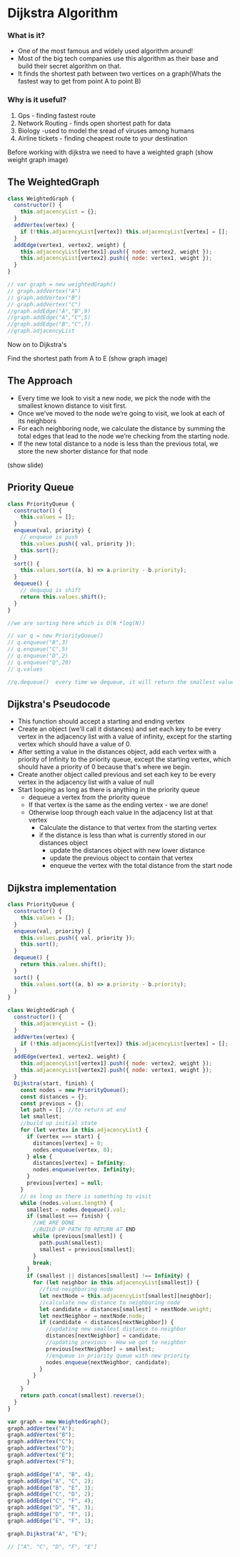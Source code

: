# Dijkstra Algorithm

### What is it?

- One of the most famous and widely used algorithm around!
- Most of the big tech companies use this algorithm as their base and build their secret algorithm on that.
- It finds the shortest path between two vertices on a graph(Whats the fastest way to get from point A to point B)

### Why is it useful?

1. Gps - finding fastest route
2. Network Routing - finds open shortest path for data
3. Biology -used to model the sread of viruses among humans
4. Airline tickets - finding cheapest route to your destination

Before working with dijkstra we need to have a weighted graph
(show weight graph image)

## The WeightedGraph

```javascript
class WeightedGraph {
  constructor() {
    this.adjacencyList = {};
  }
  addVertex(vertex) {
    if (!this.adjacencyList[vertex]) this.adjacencyList[vertex] = [];
  }
  addEdge(vertex1, vertex2, weight) {
    this.adjacencyList[vertex1].push({ node: vertex2, weight });
    this.adjacencyList[vertex2].push({ node: vertex1, weight });
  }
}

// var graph = new weightedGraph()
// graph.addVertex("A")
// graph.addVertex("B")
// graph.addVertex("C")
//graph.addEdge("A","B",9)
//graph.addEdge("A","C",5)
//graph.addEdge("B","C",7)
//graph.adjacencyList
```

Now on to Dijkstra's

Find the shortest path from A to E
(show graph image)

## The Approach

- Every time we look to visit a new node, we pick the node with the smallest known distance to visit first.
- Once we’ve moved to the node we’re going to visit, we look at each of its neighbors
- For each neighboring node, we calculate the distance by summing the total edges that lead to the node we’re checking from the starting node.
- If the new total distance to a node is less than the previous total, we store the new shorter distance for that node

(show slide)

## Priority Queue

```javascript
class PriorityQueue {
  constructor() {
    this.values = [];
  }
  enqueue(val, priority) {
    // enqueue is push
    this.values.push({ val, priority });
    this.sort();
  }
  sort() {
    this.values.sort((a, b) => a.priority - b.priority);
  }
  dequeue() {
    // deququq is shift
    return this.values.shift();
  }
}

//we are sorting here which is O(N *log(N))

// var q = new PriorityQueue()
// q.enqueue("B",3)
// q.enqueue("C",5)
// q.enqueue("D",2)
// q.enqueue("Q",20)
// q.values

//q.dequeue()  every time we dequeue, it will return the smallest value in the queue
```

## Dijkstra's Pseudocode

- This function should accept a starting and ending vertex
- Create an object (we'll call it distances) and set each key to be every vertex in the adjacency list with a value of infinity, except for the starting vertex which should have a value of 0.
- After setting a value in the distances object, add each vertex with a priority of Infinity to the priority queue, except the starting vertex, which should have a priority of 0 because that's where we begin.
- Create another object called previous and set each key to be every vertex in the adjacency list with a value of null
- Start looping as long as there is anything in the priority queue
  - dequeue a vertex from the priority queue
  - If that vertex is the same as the ending vertex - we are done!
  - Otherwise loop through each value in the adjacency list at that vertex
    - Calculate the distance to that vertex from the starting vertex
    - if the distance is less than what is currently stored in our distances object
      - update the distances object with new lower distance
      - update the previous object to contain that vertex
      - enqueue the vertex with the total distance from the start node

## Dijkstra implementation

```javascript
class PriorityQueue {
  constructor() {
    this.values = [];
  }
  enqueue(val, priority) {
    this.values.push({ val, priority });
    this.sort();
  }
  dequeue() {
    return this.values.shift();
  }
  sort() {
    this.values.sort((a, b) => a.priority - b.priority);
  }
}

class WeightedGraph {
  constructor() {
    this.adjacencyList = {};
  }
  addVertex(vertex) {
    if (!this.adjacencyList[vertex]) this.adjacencyList[vertex] = [];
  }
  addEdge(vertex1, vertex2, weight) {
    this.adjacencyList[vertex1].push({ node: vertex2, weight });
    this.adjacencyList[vertex2].push({ node: vertex1, weight });
  }
  Dijkstra(start, finish) {
    const nodes = new PriorityQueue();
    const distances = {};
    const previous = {};
    let path = []; //to return at end
    let smallest;
    //build up initial state
    for (let vertex in this.adjacencyList) {
      if (vertex === start) {
        distances[vertex] = 0;
        nodes.enqueue(vertex, 0);
      } else {
        distances[vertex] = Infinity;
        nodes.enqueue(vertex, Infinity);
      }
      previous[vertex] = null;
    }
    // as long as there is something to visit
    while (nodes.values.length) {
      smallest = nodes.dequeue().val;
      if (smallest === finish) {
        //WE ARE DONE
        //BUILD UP PATH TO RETURN AT END
        while (previous[smallest]) {
          path.push(smallest);
          smallest = previous[smallest];
        }
        break;
      }
      if (smallest || distances[smallest] !== Infinity) {
        for (let neighbor in this.adjacencyList[smallest]) {
          //find neighboring node
          let nextNode = this.adjacencyList[smallest][neighbor];
          //calculate new distance to neighboring node
          let candidate = distances[smallest] + nextNode.weight;
          let nextNeighbor = nextNode.node;
          if (candidate < distances[nextNeighbor]) {
            //updating new smallest distance to neighbor
            distances[nextNeighbor] = candidate;
            //updating previous - How we got to neighbor
            previous[nextNeighbor] = smallest;
            //enqueue in priority queue with new priority
            nodes.enqueue(nextNeighbor, candidate);
          }
        }
      }
    }
    return path.concat(smallest).reverse();
  }
}

var graph = new WeightedGraph();
graph.addVertex("A");
graph.addVertex("B");
graph.addVertex("C");
graph.addVertex("D");
graph.addVertex("E");
graph.addVertex("F");

graph.addEdge("A", "B", 4);
graph.addEdge("A", "C", 2);
graph.addEdge("B", "E", 3);
graph.addEdge("C", "D", 2);
graph.addEdge("C", "F", 4);
graph.addEdge("D", "E", 3);
graph.addEdge("D", "F", 1);
graph.addEdge("E", "F", 1);

graph.Dijkstra("A", "E");

// ["A", "C", "D", "F", "E"]
```
